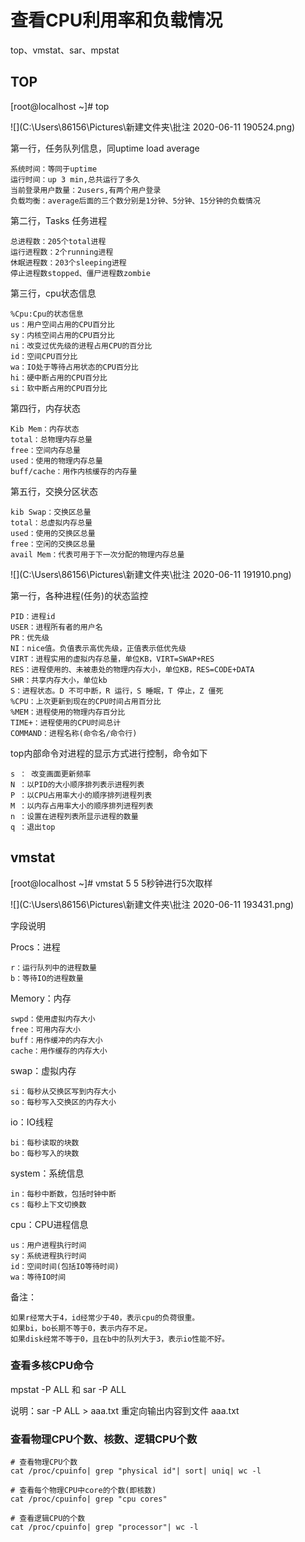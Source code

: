# 查看CPU利用率和负载情况

top、vmstat、sar、mpstat



## TOP

[root@localhost ~]# top

![](C:\Users\86156\Pictures\新建文件夹\批注 2020-06-11 190524.png)

第一行，任务队列信息，同uptime load average

```
系统时间：等同于uptime
运行时间：up 3 min,总共运行了多久
当前登录用户数量：2users,有两个用户登录
负载均衡：average后面的三个数分别是1分钟、5分钟、15分钟的负载情况
```

第二行，Tasks 任务进程

```
总进程数：205个total进程
运行进程数：2个running进程
休眠进程数：203个sleeping进程
停止进程数stopped、僵尸进程数zombie
```

第三行，cpu状态信息

```
%Cpu:Cpu的状态信息
us：用户空间占用的CPU百分比
sy：内核空间占用的CPU百分比
ni：改变过优先级的进程占用CPU的百分比
id：空间CPU百分比
wa：IO处于等待占用状态的CPU百分比
hi：硬中断占用的CPU百分比
si：软中断占用的CPU百分比
```

第四行，内存状态

```
Kib Mem：内存状态
total：总物理内存总量
free：空间内存总量
used：使用的物理内存总量
buff/cache：用作内核缓存的内存量
```

第五行，交换分区状态

```
kib Swap：交换区总量
total：总虚拟内存总量
used：使用的交换区总量
free：空闲的交换区总量
avail Mem：代表可用于下一次分配的物理内存总量
```



![](C:\Users\86156\Pictures\新建文件夹\批注 2020-06-11 191910.png)

第一行，各种进程(任务)的状态监控

```
PID：进程id
USER：进程所有者的用户名
PR：优先级
NI：nice值。负值表示高优先级，正值表示低优先级
VIRT：进程实用的虚拟内存总量，单位KB，VIRT=SWAP+RES
RES：进程使用的、未被患处的物理内存大小，单位KB，RES=CODE+DATA
SHR：共享内存大小，单位kb
S：进程状态。D 不可中断，R 运行，S 睡眠，T 停止，Z 僵死
%CPU：上次更新到现在的CPU时间占用百分比
%MEM：进程使用的物理内存百分比
TIME+：进程使用的CPU时间总计
COMMAND：进程名称(命令名/命令行)
```



top内部命令对进程的显示方式进行控制，命令如下

```
s ： 改变画面更新频率
N ：以PID的大小顺序排列表示进程列表
P ：以CPU占用率大小的顺序排列进程列表
M ：以内存占用率大小的顺序排列进程列表
n ：设置在进程列表所显示进程的数量
q ：退出top
```



## vmstat

[root@localhost ~]# vmstat 5 5	5秒钟进行5次取样

![](C:\Users\86156\Pictures\新建文件夹\批注 2020-06-11 193431.png)

字段说明

Procs：进程

```
r：运行队列中的进程数量
b：等待IO的进程数量
```

Memory：内存

```
swpd：使用虚拟内存大小
free：可用内存大小
buff：用作缓冲的内存大小
cache：用作缓存的内存大小
```

swap：虚拟内存

```
si：每秒从交换区写到内存大小
so：每秒写入交换区的内存大小
```

io：IO线程

```
bi：每秒读取的块数
bo：每秒写入的块数
```

system：系统信息

```
in：每秒中断数，包括时钟中断
cs：每秒上下文切换数
```

cpu：CPU进程信息

```
us：用户进程执行时间
sy：系统进程执行时间
id：空间时间(包括IO等待时间)
wa：等待IO时间
```

备注：

```
如果r经常大于4，id经常少于40，表示cpu的负荷很重。 
如果bi，bo长期不等于0，表示内存不足。 
如果disk经常不等于0，且在b中的队列大于3，表示io性能不好。 
```



### 查看多核CPU命令

mpstat -P ALL 和 sar -P ALL 

说明：sar -P ALL > aaa.txt  重定向输出内容到文件 aaa.txt



### 查看物理CPU个数、核数、逻辑CPU个数

```
# 查看物理CPU个数
cat /proc/cpuinfo| grep "physical id"| sort| uniq| wc -l

# 查看每个物理CPU中core的个数(即核数)
cat /proc/cpuinfo| grep "cpu cores"

# 查看逻辑CPU的个数
cat /proc/cpuinfo| grep "processor"| wc -l
```



